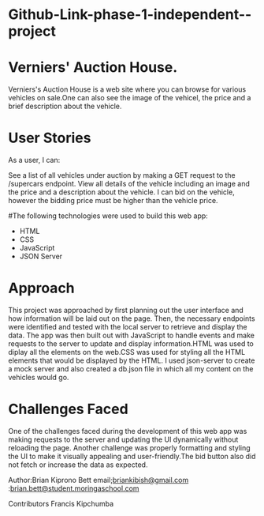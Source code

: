 # Github-Link-phase-1-independent--project
# Verniers' Auction House.
Verniers's Auction House is a web site where you can browse for various vehicles on sale.One can also see the image of the vehicel, the price and a brief description about the vehicle.


# User Stories
As a user, I can:

See a list of all vehicles under auction by making a GET request to the /supercars endpoint.
View all details of the vehicle including an image and the price and a description about the vehicle.
I can bid on the vehicle, however the bidding price must be higher than the vehicle price.

#The following technologies were used to build this web app:

* HTML
* CSS
* JavaScript
* JSON Server

# Approach
This project was approached by first planning out the user interface and how information will be laid out on the page. Then, the necessary endpoints were identified and tested with the local server to retrieve and display the data. The app was then built out with JavaScript to handle events and make requests to the server to update and display information.HTML was used to diplay all the elements on the web.CSS was used for styling all the HTML elements that would be displayed by the HTML.
I used json-server to create a mock server and also created a db.json file in which all my content on the vehicles would go.

# Challenges Faced
One of the challenges faced during the development of this web app was making requests to the server and updating the UI dynamically without reloading the page. Another challenge was properly formatting and styling the UI to make it visually appealing and user-friendly.The bid button also did not fetch or increase the data as expected.

Author:Brian Kiprono Bett
email;briankibish@gmail.com
      :brian.bett@student.moringaschool.com

Contributors
Francis Kipchumba

